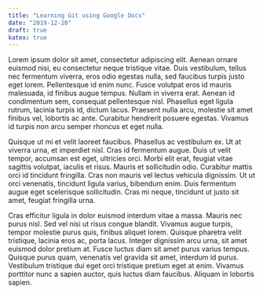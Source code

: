 ```yaml
---
title: "Learning Git using Google Docs"
date: "2019-12-20"
draft: true
katex: true
---
```


Lorem ipsum dolor sit amet, consectetur adipiscing elit. Aenean ornare euismod nisi, eu consectetur neque tristique vitae. Duis vestibulum, tellus nec fermentum viverra, eros odio egestas nulla, sed faucibus turpis justo eget lorem. Pellentesque id enim nunc. Fusce volutpat eros id mauris malesuada, id finibus augue tempus. Nullam in viverra erat. Aenean id condimentum sem, consequat pellentesque nisl. Phasellus eget ligula rutrum, lacinia turpis id, dictum lacus. Praesent nulla arcu, molestie sit amet finibus vel, lobortis ac ante. Curabitur hendrerit posuere egestas. Vivamus id turpis non arcu semper rhoncus et eget nulla.

Quisque ut mi et velit laoreet faucibus. Phasellus ac vestibulum ex. Ut at viverra urna, et imperdiet nisl. Cras id fermentum augue. Duis ut velit tempor, accumsan est eget, ultricies orci. Morbi elit erat, feugiat vitae sagittis volutpat, iaculis et risus. Mauris et sollicitudin odio. Curabitur mattis orci id tincidunt fringilla. Cras non mauris vel lectus vehicula dignissim. Ut ut orci venenatis, tincidunt ligula varius, bibendum enim. Duis fermentum augue eget scelerisque sollicitudin. Cras mi neque, tincidunt ut justo sit amet, feugiat fringilla urna.

Cras efficitur ligula in dolor euismod interdum vitae a massa. Mauris nec purus nisl. Sed vel nisi ut risus congue blandit. Vivamus augue turpis, tempor molestie purus quis, finibus aliquet lorem. Quisque pharetra velit tristique, lacinia eros ac, porta lacus. Integer dignissim arcu urna, sit amet euismod dolor pretium at. Fusce luctus diam sit amet purus varius tempus. Quisque purus quam, venenatis vel gravida sit amet, interdum id purus. Vestibulum tristique dui eget orci tristique pretium eget at enim. Vivamus porttitor nunc a sapien auctor, quis luctus diam faucibus. Aliquam in lobortis sapien.
